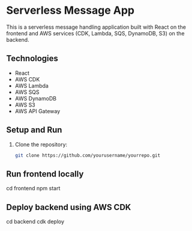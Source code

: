 # Serverless Message App

This is a serverless message handling application built with React on the frontend and AWS services (CDK, Lambda, SQS, DynamoDB, S3) on the backend.

## Technologies

- React
- AWS CDK
- AWS Lambda
- AWS SQS
- AWS DynamoDB
- AWS S3
- AWS API Gateway

## Setup and Run

1. Clone the repository:
   ```bash
   git clone https://github.com/yourusername/yourrepo.git


## Run frontend locally

cd frontend
npm start

## Deploy backend using AWS CDK

cd backend
cdk deploy


   
